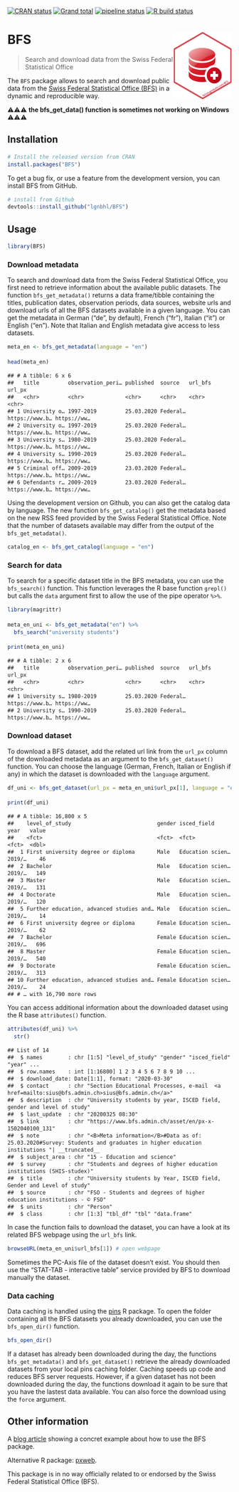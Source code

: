 
<!-- README.md is generated from README.Rmd. Please edit that file -->

<!-- badges: start -->

[![CRAN status](https://www.r-pkg.org/badges/version/BFS)](https://CRAN.R-project.org/package=BFS)
[![Grand total](https://cranlogs.r-pkg.org/badges/grand-total/BFS)](https://cran.r-project.org/package=BFS)
[![pipeline status](https://gitlab.com/lgnbhl/BFS/badges/master/pipeline.svg)](https://gitlab.com/lgnbhl/BFS/pipelines)
[![R build status](https://github.com/lgnbhl/BFS/workflows/R-CMD-check/badge.svg)](https://github.com/lgnbhl/BFS/actions)
<!-- badges: end -->

# BFS <img src="man/figures/logo.png" align="right" />

> Search and download data from the Swiss Federal Statistical Office

The `BFS` package allows to search and download public data from the
[Swiss Federal Statistical Office
(BFS)](https://www.bfs.admin.ch/bfs/en/home/statistics/catalogues-databases/data.html)
in a dynamic and reproducible way.

:warning::warning::warning: **the bfs_get_data() function is sometimes not working on Windows** :warning::warning::warning:

## Installation

``` r
# Install the released version from CRAN
install.packages("BFS")
```

To get a bug fix, or use a feature from the development version, you can
install BFS from GitHub.

``` r
# install from Github
devtools::install_github("lgnbhl/BFS")
```

## Usage

``` r
library(BFS)
```

### Download metadata

To search and download data from the Swiss Federal Statistical Office,
you first need to retrieve information about the available public
datasets. The function `bfs_get_metadata()` returns a data frame/tibble
containing the titles, publication dates, observation periods, data
sources, website urls and download urls of all the BFS datasets
available in a given language. You can get the metadata in German (“de”,
by default), French (“fr”), Italian (“it”) or English (“en”). Note that
Italian and English metadata give access to less datasets.

``` r
meta_en <- bfs_get_metadata(language = "en")

head(meta_en)
```

    ## # A tibble: 6 x 6
    ##   title         observation_peri… published  source   url_bfs        url_px     
    ##   <chr>         <chr>             <chr>      <chr>    <chr>          <chr>      
    ## 1 University o… 1997-2019         25.03.2020 Federal… https://www.b… https://ww…
    ## 2 University o… 1997-2019         25.03.2020 Federal… https://www.b… https://ww…
    ## 3 University s… 1980-2019         25.03.2020 Federal… https://www.b… https://ww…
    ## 4 University s… 1990-2019         25.03.2020 Federal… https://www.b… https://ww…
    ## 5 Criminal off… 2009-2019         23.03.2020 Federal… https://www.b… https://ww…
    ## 6 Defendants r… 2009-2019         23.03.2020 Federal… https://www.b… https://ww…


Using the development version on Github, you can also get the catalog data by language. The
new function `bfs_get_catalog()` get the metadata based on the new RSS feed provided by the Swiss Federal Statistical Office. 
Note that the number of datasets available may differ from the output of the `bfs_get_metadata()`.

``` r
catalog_en <- bfs_get_catalog(language = "en")
```


### Search for data

To search for a specific dataset title in the BFS metadata, you can use
the `bfs_search()` function. This function leverages the R base function
`grepl()` but calls the `data` argument first to allow the use of the
pipe operator `%>%`.

``` r
library(magrittr)

meta_en_uni <- bfs_get_metadata("en") %>%
  bfs_search("university students")

print(meta_en_uni)
```

    ## # A tibble: 2 x 6
    ##   title         observation_peri… published  source   url_bfs        url_px     
    ##   <chr>         <chr>             <chr>      <chr>    <chr>          <chr>      
    ## 1 University s… 1980-2019         25.03.2020 Federal… https://www.b… https://ww…
    ## 2 University s… 1990-2019         25.03.2020 Federal… https://www.b… https://ww…

### Download dataset

To download a BFS dataset, add the related url link from the `url_px`
column of the downloaded metadata as an argument to the
`bfs_get_dataset()` function. You can choose the language (German,
French, Italian or English if any) in which the dataset is downloaded
with the `language`
argument.

``` r
df_uni <- bfs_get_dataset(url_px = meta_en_uni$url_px[1], language = "en")

print(df_uni)
```

    ## # A tibble: 16,800 x 5
    ##    level_of_study                           gender isced_field      year   value
    ##    <fct>                                    <fct>  <fct>            <fct>  <dbl>
    ##  1 First university degree or diploma       Male   Education scien… 2019/…    46
    ##  2 Bachelor                                 Male   Education scien… 2019/…   149
    ##  3 Master                                   Male   Education scien… 2019/…   131
    ##  4 Doctorate                                Male   Education scien… 2019/…   120
    ##  5 Further education, advanced studies and… Male   Education scien… 2019/…    14
    ##  6 First university degree or diploma       Female Education scien… 2019/…    62
    ##  7 Bachelor                                 Female Education scien… 2019/…   696
    ##  8 Master                                   Female Education scien… 2019/…   540
    ##  9 Doctorate                                Female Education scien… 2019/…   313
    ## 10 Further education, advanced studies and… Female Education scien… 2019/…    24
    ## # … with 16,790 more rows

You can access additional information about the downloaded dataset using
the R base `attributes()` function.

``` r
attributes(df_uni) %>%
  str()
```

    ## List of 14
    ##  $ names        : chr [1:5] "level_of_study" "gender" "isced_field" "year" ...
    ##  $ row.names    : int [1:16800] 1 2 3 4 5 6 7 8 9 10 ...
    ##  $ download_date: Date[1:1], format: "2020-03-30"
    ##  $ contact      : chr "Section Educational Processes, e-mail  <a href=mailto:sius@bfs.admin.ch>sius@bfs.admin.ch</a>"
    ##  $ description  : chr "University students by year, ISCED field, gender and level of study"
    ##  $ last_update  : chr "20200325 08:30"
    ##  $ link         : chr "https://www.bfs.admin.ch/asset/en/px-x-1502040100_131"
    ##  $ note         : chr "<B>Meta information</B>#Data as of: 25.03.2020#Survey: Students and graduates in higher education institutions "| __truncated__
    ##  $ subject_area : chr "15 - Education and science"
    ##  $ survey       : chr "Students and degrees of higher education institutions (SHIS-studex)"
    ##  $ title        : chr "University students by Year, ISCED field, Gender and Level of study"
    ##  $ source       : chr "FSO - Students and degrees of higher education institutions - © FSO"
    ##  $ units        : chr "Person"
    ##  $ class        : chr [1:3] "tbl_df" "tbl" "data.frame"

In case the function fails to download the dataset, you can have a look
at its related BFS webpage using the `url_bfs` link.

``` r
browseURL(meta_en_uni$url_bfs[1]) # open webpage
```

Sometimes the PC-Axis file of the dataset doesn’t exist. You should then
use the “STAT-TAB - interactive table” service provided by BFS to
download manually the dataset.

### Data caching

Data caching is handled using the [pins](https://pins.rstudio.com/) R
package. To open the folder containing all the BFS datasets you already
downloaded, you can use the `bfs_open_dir()` function.

``` r
bfs_open_dir()
```

If a dataset has already been downloaded during the day, the functions
`bfs_get_metadata()` and `bfs_get_dataset()` retrieve the already
downloaded datasets from your local pins caching folder. Caching speeds
up code and reduces BFS server requests. However, if a given dataset has
not been downloaded during the day, the functions download it again to
be sure that you have the lastest data available. You can also force the
download using the `force` argument.

## Other information

A [blog article](https://felixluginbuhl.com/blog/2019/11/07/swiss-data)
showing a concret example about how to use the BFS package.

Alternative R package: [pxweb](https://github.com/rOpenGov/pxweb).

This package is in no way officially related to or endorsed by the Swiss
Federal Statistical Office (BFS).
